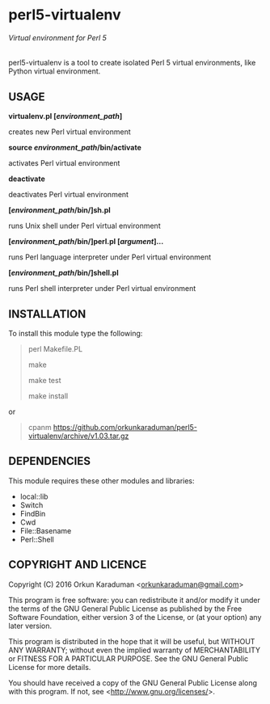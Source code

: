 # perl5-virtualenv
###### Virtual environment for Perl 5

perl5-virtualenv is a tool to create isolated Perl 5 virtual environments, like Python virtual environment.

## USAGE

**virtualenv.pl [*environment_path*]**

creates new Perl virtual environment

**source *environment_path*/bin/activate**

activates Perl virtual environment

**deactivate**

deactivates Perl virtual environment

**[*environment_path*/bin/]sh.pl**

runs Unix shell under Perl virtual environment

**[*environment_path*/bin/]perl.pl [*argument*]...**

runs Perl language interpreter under Perl virtual environment

**[*environment_path*/bin/]shell.pl**

runs Perl shell interpreter under Perl virtual environment

## INSTALLATION

To install this module type the following:

> perl Makefile.PL
>
> make
>
> make test
>
> make install

or

> cpanm https://github.com/orkunkaraduman/perl5-virtualenv/archive/v1.03.tar.gz

## DEPENDENCIES

This module requires these other modules and libraries:

* local::lib
* Switch
* FindBin
* Cwd
* File::Basename
* Perl::Shell

## COPYRIGHT AND LICENCE

Copyright (C) 2016  Orkun Karaduman <<orkunkaraduman@gmail.com>>

This program is free software: you can redistribute it and/or modify
it under the terms of the GNU General Public License as published by
the Free Software Foundation, either version 3 of the License, or
(at your option) any later version.

This program is distributed in the hope that it will be useful,
but WITHOUT ANY WARRANTY; without even the implied warranty of
MERCHANTABILITY or FITNESS FOR A PARTICULAR PURPOSE.  See the
GNU General Public License for more details.

You should have received a copy of the GNU General Public License
along with this program.  If not, see <<http://www.gnu.org/licenses/>>.
